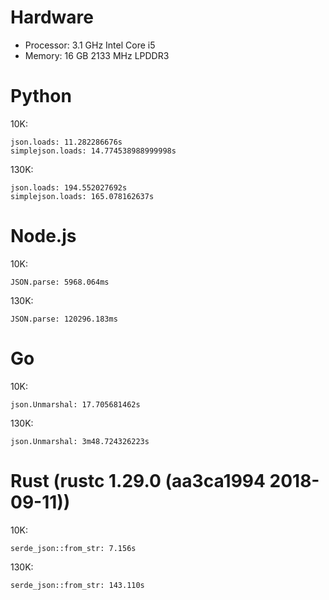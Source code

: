 # Hardware
* Processor: 3.1 GHz Intel Core i5
* Memory: 16 GB 2133 MHz LPDDR3

# Python
10K:
```
json.loads: 11.282286676s
simplejson.loads: 14.774538988999998s
```

130K:
```
json.loads: 194.552027692s
simplejson.loads: 165.078162637s
```

# Node.js
10K:
```
JSON.parse: 5968.064ms
```

130K:
```
JSON.parse: 120296.183ms
```

# Go
10K:
```
json.Unmarshal: 17.705681462s
```

130K:
```
json.Unmarshal: 3m48.724326223s
```

# Rust (rustc 1.29.0 (aa3ca1994 2018-09-11))
10K:
```
serde_json::from_str: 7.156s
```

130K:
```
serde_json::from_str: 143.110s
```
